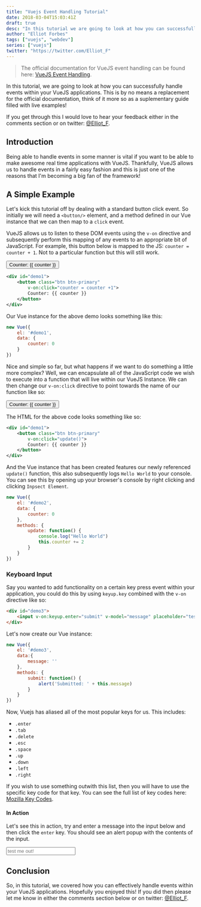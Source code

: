 ```yaml
---
title: "Vuejs Event Handling Tutorial"
date: 2018-03-04T15:03:41Z
draft: true
desc: "In this tutorial we are going to look at how you can successfully handle events within your VueJS applications."
author: "Elliot Forbes"
tags: ["vuejs", "webdev"]
series: ["vuejs"]
twitter: "https://twitter.com/Elliot_F"
---
```


> The official documentation for VueJS event handling can be found here: [VueJS Event Handling](https://vuejs.org/v2/guide/events.html).

In this tutorial, we are going to look at how you can successfully handle events within your VueJS applications. This is by no means a replacement for the official documentation, think of it more so as a suplementary guide filled with live examples!

If you get through this I would love to hear your feedback either in the comments section or on twitter: [@Elliot_F](https://twitter.com/Elliot_F).

## Introduction

Being able to handle events in some manner is vital if you want to be able to make awesome real time applications with VueJS. Thankfully, VueJS allows us to handle events in a fairly easy fashion and this is just one of the reasons that I'm becoming a big fan of the framework!


## A Simple Example

Let's kick this tutorial off by dealing with a standard button click event. So initially we will need a `<button/>` element, and a method defined in our Vue instance that we can then map to a `click` event.

VueJS allows us to listen to these DOM events using the `v-on` directive and subsequently perform this mapping of any events to an appropriate bit of JavaScript. For example, this button below is mapped to the JS: `counter = counter + 1`. Not to a particular function but this will still work.

<div id="demo1">
    <button class="btn btn-primary" v-on:click="counter = counter +1">Counter: {{ counter }}</button>
</div>

```xml
<div id="demo1">
    <button class="btn btn-primary" 
        v-on:click="counter = counter +1">
        Counter: {{ counter }}
    </button>
</div>
```

Our Vue instance for the above demo looks something like this:

```js
new Vue({
    el: '#demo1',
    data: {
        counter: 0
    }
})
```

Nice and simple so far, but what happens if we want to do something a little more complex? Well, we can encapsulate all of the JavaScript code we wish to execute into a function that will live within our VueJS Instance. We can then change our `v-on:click` directive to point towards the name of our function like so:

<div id="demo2">
    <button class="btn btn-primary" v-on:click="update()">Counter: {{ counter }}</button>
</div>

The HTML for the above code looks something like so:

```xml
<div id="demo1">
    <button class="btn btn-primary" 
        v-on:click="update()">
        Counter: {{ counter }}
    </button>
</div>
```

And the Vue instance that has been created features our newly referenced `update()` function, this also subsequently logs `Hello World` to your console. You can see this by opening up your browser's console by right clicking and clicking `Inpsect Element`.

```js
new Vue({
    el: '#demo2',
    data: {
        counter: 0
    },
    methods: {
        update: function() {
            console.log("Hello World")
            this.counter += 2
        }
    }
})
```

### Keyboard Input

Say you wanted to add functionality on a certain key press event within your application, you could do this by using `keyup.key` combined with the `v-on` directive like so:

```html 
<div id="demo3">
    <input v-on:keyup.enter="submit" v-model="message" placeholder="test me out!">
</div>
```

Let's now create our Vue instance:

```js
new Vue({
    el: '#demo3',
    data:{
        message: ''
    },
    methods: {
        submit: function() {
            alert('Submitted: ' + this.message)
        }
    }
})
```

Now, Vuejs has aliased all of the most popular keys for us. This includes:

* `.enter`
* `.tab`
* `.delete`
* `.esc`
* `.space`
* `.up`
* `.down`
* `.left`
* `.right`

If you wish to use something outwith this list, then you will have to use the specific key code for that key. You can see the full list of key codes here: [Mozilla Key Codes](https://developer.mozilla.org/en-US/docs/Web/API/KeyboardEvent/keyCode).

#### In Action

Let's see this in action, try and enter a message into the input below and then click the `enter` key. You should see an alert popup with the contents of the input.

<div id="demo3">
    <input v-on:keyup.enter="submit" v-model="message" placeholder="test me out!">
</div>

## Conclusion

So, in this tutorial, we covered how you can effectively handle events within your VueJS applications. Hopefully you enjoyed this! If you did then please let me know in either the comments section below or on twitter: [@Elliot_F](https://twitter.com/Elliot_F).


<script>
new Vue({
    el: '#demo1',
    data: {
        counter: 0
    }
})

new Vue({
    el: '#demo2',
    data: {
        counter: 0
    },
    methods: {
        update: function() {
            console.log("Hello World")
            this.counter += 2
        }
    }
})

new Vue({
    el: '#demo3',
    data:{
        message: ''
    },
    methods: {
        submit: function() {
            alert('Submitted: ' + this.message)
        }
    }
})
</script>